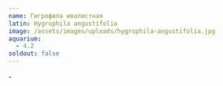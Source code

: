 ```yaml
---
name: Гигрофила иволистная
latin: Hygrophila angustifolia
image: /assets/images/uploads/hygrophila-angustifolia.jpg
aquarium:
  - 4.2
soldout: false
---
```

\-
